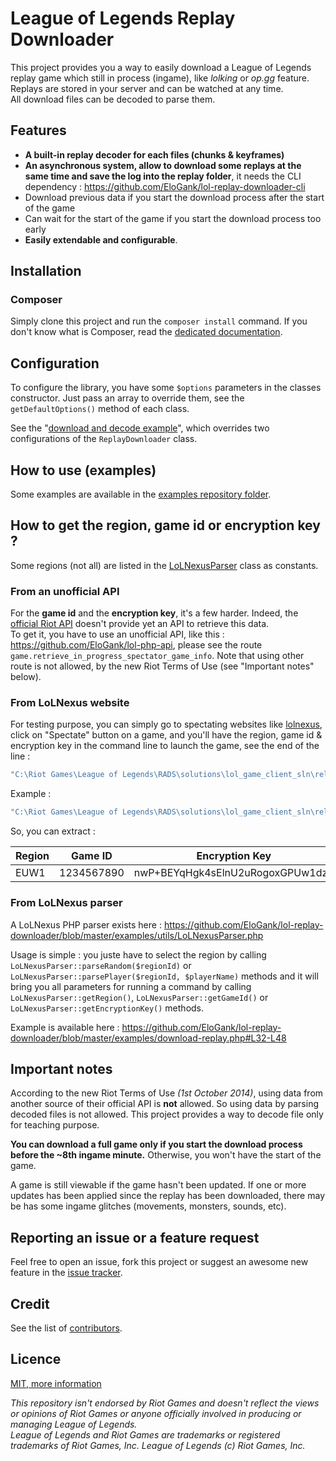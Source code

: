 League of Legends Replay Downloader
================================

This project provides you a way to easily download a League of Legends replay game which still in process (ingame), like *lolking* or *op.gg* feature. Replays are stored in your server and can be watched at any time.  
All download files can be decoded to parse them.

## Features

* **A built-in replay decoder for each files (chunks & keyframes)**
* **An asynchronous system, allow to download some replays at the same time and save the log into the replay folder**, it needs the CLI dependency : https://github.com/EloGank/lol-replay-downloader-cli
* Download previous data if you start the download process after the start of the game
* Can wait for the start of the game if you start the download process too early
* **Easily extendable and configurable**.


## Installation

### Composer

Simply clone this project and run the `composer install` command.
If you don't know what is Composer, read the [dedicated documentation](./doc/installation.md).

## Configuration

To configure the library, you have some `$options` parameters in the classes constructor. Just pass an array to override them, see the `getDefaultOptions()` method of each class.

See the "[download and decode example](./examples/download-and-decode-replay.php)", which overrides two configurations of the `ReplayDownloader` class.

## How to use (examples)

Some examples are available in the [examples repository folder](./examples).

## How to get the region, game id or encryption key ?

Some regions (not all) are listed in the [LoLNexusParser](./examples/utils/LoLNexusParser.php) class as constants.

### From an unofficial API

For the **game id** and the **encryption key**, it's a few harder. Indeed, the [official Riot API](https://developer.riotgames.com/) doesn't provide yet an API to retrieve this data.  
To get it, you have to use an unofficial API, like this : https://github.com/EloGank/lol-php-api, please see the route `game.retrieve_in_progress_spectator_game_info`. Note that using other route is not allowed, by the new Riot Terms of Use (see "Important notes" below).  

### From LoLNexus website

For testing purpose, you can simply go to spectating websites like [lolnexus](http://www.lolnexus.com), click on "Spectate" button on a game, and you'll have the region, game id & encryption key in the command line to launch the game, see the end of the line :

``` bash
"C:\Riot Games\League of Legends\RADS\solutions\lol_game_client_sln\releases\0.0.1.xx\deploy\League of Legends.exe" "8394" "LoLLauncher.exe" "" "spectator SERVER_ADDRESS ENCRYPTION_KEY GAME_ID REGION"
```

Example :

``` bash
"C:\Riot Games\League of Legends\RADS\solutions\lol_game_client_sln\releases\0.0.1.68\deploy\League of Legends.exe" "8394" "LoLLauncher.exe" "" "spectator 185.40.64.163:80 nwP+BEYqHgk4sElnU2uRogoxGPUw1dzE 1234567890 EUW1"
```

So, you can extract :

Region | Game ID | Encryption Key
------------ | ------------- | -------------
EUW1 | 1234567890 | nwP+BEYqHgk4sElnU2uRogoxGPUw1dzE

### From LoLNexus parser

A LoLNexus PHP parser exists here : https://github.com/EloGank/lol-replay-downloader/blob/master/examples/utils/LoLNexusParser.php

Usage is simple : you juste have to select the region by calling `LoLNexusParser::parseRandom($regionId)` or `LoLNexusParser::parsePlayer($regionId, $playerName)` methods and it will bring you all parameters for running a command by calling `LoLNexusParser::getRegion()`, `LoLNexusParser::getGameId()` or `LoLNexusParser::getEncryptionKey()` methods.

Example is available here : https://github.com/EloGank/lol-replay-downloader/blob/master/examples/download-replay.php#L32-L48

## Important notes

According to the new Riot Terms of Use *(1st October 2014)*, using data from another source of their official API is **not** allowed. So using data by parsing decoded files is not allowed. This project provides a way to decode file only for teaching purpose.

**You can download a full game only if you start the download process before the ~8th ingame minute.** Otherwise, you won't have the start of the game.

A game is still viewable if the game hasn't been updated. If one or more updates has been applied since the replay has been downloaded, there may be has some ingame glitches (movements, monsters, sounds, etc).

## Reporting an issue or a feature request

Feel free to open an issue, fork this project or suggest an awesome new feature in the [issue tracker](https://github.com/EloGank/lol-replay-downloader/issues).  

## Credit

See the list of [contributors](https://github.com/EloGank/lol-replay-downloader/graphs/contributors).

## Licence

[MIT, more information](./LICENCE)

*This repository isn't endorsed by Riot Games and doesn't reflect the views or opinions of Riot Games or anyone officially involved in producing or managing League of Legends.  
League of Legends and Riot Games are trademarks or registered trademarks of Riot Games, Inc. League of Legends (c) Riot Games, Inc.*
